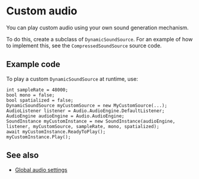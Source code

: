 # Custom audio 
You can play custom audio using your own sound generation mechanism.

To do this, create a subclass of `DynamicSoundSource`. For an example of how to implement this, see the `CompressedSoundSource` source code.

## Example code

To play a custom `DynamicSoundSource` at runtime, use:

```
int sampleRate = 48000;
bool mono = false;
bool spatialized = false;
DynamicSoundSource myCustomSource = new MyCustomSource(...);
AudioListener listener = Audio.AudioEngine.DefaultListener;
AudioEngine audioEngine = Audio.AudioEngine;
SoundInstance myCustomInstance = new SoundInstance(audioEngine, listener, myCustomSource, sampleRate, mono, spatialized);
await myCustomInstance.ReadyToPlay();
myCustomInstance.Play();
```

## See also
* [Global audio settings](global-audio-settings.md)